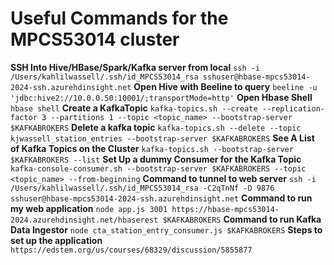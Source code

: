 # Useful Commands for the MPCS53014 cluster
**SSH Into Hive/HBase/Spark/Kafka server from local**
`ssh -i /Users/kahlilwassell/.ssh/id_MPCS53014_rsa sshuser@hbase-mpcs53014-2024-ssh.azurehdinsight.net`
**Open Hive with Beeline to query**
`beeline -u 'jdbc:hive2://10.0.0.50:10001/;transportMode=http'`
**Open Hbase Shell**
`hbase shell`
**Create a KafkaTopic**
`kafka-topics.sh --create --replication-factor 3 --partitions 1 --topic <topic_name> --bootstrap-server $KAFKABROKERS`
**Delete a kafka topic**
`kafka-topics.sh --delete --topic kjwassell_station_entries --bootstrap-server $KAFKABROKERS`
**See A List of Kafka Topics on the Cluster**
`kafka-topics.sh --bootstrap-server $KAFKABROKERS --list`
**Set Up a dummy Consumer for the Kafka Topic**
`kafka-console-consumer.sh --bootstrap-server $KAFKABROKERS --topic <topic_name> --from-beginning`
**Command to tunnel to web server** 
`ssh -i /Users/kahlilwassell/.ssh/id_MPCS53014_rsa -C2qTnNf -D 9876 sshuser@hbase-mpcs53014-2024-ssh.azurehdinsight.net`
**Command to run my web application**
`node app.js 3001 https://hbase-mpcs53014-2024.azurehdinsight.net/hbaserest $KAFKABROKERS`
**Command to run Kafka Data Ingestor**
`node cta_station_entry_consumer.js $KAFKABROKERS`
**Steps to set up the application**
`https://edstem.org/us/courses/68329/discussion/5855877`